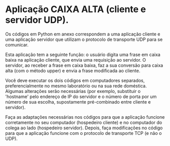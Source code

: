 # Aplicação CAIXA ALTA (cliente e servidor UDP).

Os códigos em Python em anexo correspondem a uma aplicação cliente e uma aplicação servidor que utilizam o protocolo de transporte UDP para se comunicar.

Esta aplicação tem a seguinte função: o usuário digita uma frase em caixa baixa na aplicação cliente, que envia uma requisição ao servidor. O servidor, ao receber a frase em caixa baixa, faz a sua conversão para caixa alta (com o método upper) e envia a frase modificada ao cliente.

Você deve executar os dois códigos em computadores separados, preferencialmente no mesmo laboratório ou na sua rede doméstica. Algumas alterações serão necessárias (por exemplo, substituir o 'hostname' pelo endereço de IP do servidor e o número de porta por um número de sua escolha, supostamente pré-combinado entre cliente e servidor).

Faça as adaptações necessárias nos códigos para que a aplicação funcione corretamente no seu computador (hospedeiro cliente) e no computador do colega ao lado (hospedeiro servidor). Depois, faça modificações no código para que a aplicação funcione com o protocolo de transporte TCP (e não o UDP).
